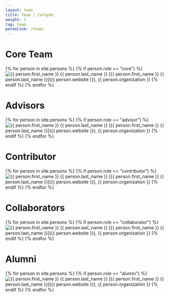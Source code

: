 ```yaml
---
layout: team
title: Team | Caleydo
weight: 2
tag: team
permalink: /team/
---
```


# Core Team

{% for person in site.persons %}
{% if person.role == "core") %}
<img alt="{{ person.first_name }} {{ person.last_name }}" class="person-image-small" src="{{ person.image }}">
[{{ person.first_name }} {{ person.last_name }}]({{ person.website }}), {{ person.organization }}
{% endif %}
{% endfor %}

# Advisors

{% for person in site.persons %}
{% if person.role == "advisor") %}
<img alt="{{ person.first_name }} {{ person.last_name }}" class="person-image-small" src="{{ person.image }}">
[{{ person.first_name }} {{ person.last_name }}]({{ person.website }}), {{ person.organization }}
{% endif %}
{% endfor %}


# Contributor

{% for person in site.persons %}
{% if person.role == "contributor") %}
<img alt="{{ person.first_name }} {{ person.last_name }}" class="person-image-small" src="{{ person.image }}">
[{{ person.first_name }} {{ person.last_name }}]({{ person.website }}), {{ person.organization }}
{% endif %}
{% endfor %}

# Collaborators

{% for person in site.persons %}
{% if person.role == "collaborator") %}
<img alt="{{ person.first_name }} {{ person.last_name }}" class="person-image-small" src="{{ person.image }}">
[{{ person.first_name }} {{ person.last_name }}]({{ person.website }}), {{ person.organization }}
{% endif %}
{% endfor %}

# Alumni

{% for person in site.persons %}
{% if person.role == "alumni") %}
<img alt="{{ person.first_name }} {{ person.last_name }}" class="person-image-small" src="{{ person.image }}">
[{{ person.first_name }} {{ person.last_name }}]({{ person.website }}), {{ person.organization }}
{% endif %}
{% endfor %}